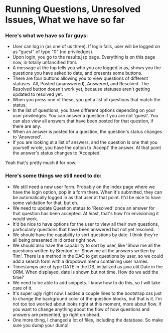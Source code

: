 # Running Questions, Unresolved Issues, What we have so far
### Here's what we have so far guys:
* User can log in (as one of us three). If login fails, user will be logged on as "guest" of type "0" (no priviledges).
* Upon login, you go to the results.jsp page. Everything is on this page now, in totally unfancified html.
* A message at the top tells you who you are logged in as, shows you the questions you have asked to date, and presents some buttons.
* There are four buttons allowing you to view questions of different statuses. All, Posted (unanswered), Answered, and Resolved. The Resolved button doesn't work yet, because statuses aren't getting updated to resolved yet.
* When you press one of these, you get a list of questions that match the status.
* In the list of questions, you have different options depending on your user priviledges. You can answer a question if you are not 'guest'. You can also view all answers that have been posted for that question, if there are any.
* When an answer is posted for a question, the question's status changes to 'Answered'.
* If you are looking at a list of answers, and the question is one that you yourself wrote, you have the option to 'Accept' the answer. At that point the answer's status changes to 'Accepted'.

Yeah that's pretty much it for now.

### Here's some things we still need to do:
* We still need a new user form. Probably on the index page where we have the login option, pop in a form there. When it's submitted, they can be automatically logged in as that user at that point. It'd be nice to have some validation for that, but eh.
* We need to update Question status to 'Resolved' once an answer for that question has been accepted. At least, that's how I'm envisioning it would work.
* It'd be nice to have options for the user to view all their own questions, particularly questions that have been answered but not yet resolved.
* We should have the capability to sort questions by date. I think they're all being presented in id order right now.
* We should also have the capability to sort by user, like 'Show me all the questions written by Brenton' or 'Show me all the answers written by Tim'. There is a method in the DAO to get questions by user, so we could add a search form with a dropdown menu containing user names.
* Timestamps are of type DATE in the DB, initialized as java.util.Date in the ORM. When displayed, date is shown but not time. How do we add the time?
* We need to be able to add snippets. I know how to do this, so I will take care of it.
* It's super ugly right now. I added a couple lines to the bootstrap.css just to change the background color of the question blocks, but that is it. I'm not too too worried about looks right at this moment, more about flow. If you want to change anything about the flow of how questions and answers are presented, go right on ahead.
* One more thing, I changed a lot of files, including the database. So make sure you dump your dump!
